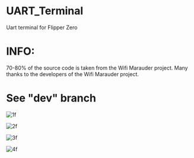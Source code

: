 # UART_Terminal
Uart terminal for Flipper Zero


# INFO:

70-80% of the source code is taken from the Wifi Marauder project. Many thanks to the developers of the Wifi Marauder project.

# See "dev" branch

![1f](https://user-images.githubusercontent.com/122148894/211161305-11c6caf6-2797-42c7-9f80-af74a7bcb713.jpg)


![2f](https://user-images.githubusercontent.com/122148894/211161331-839cb11a-c3ca-44e5-b495-31df34295add.jpg)


![3f](https://user-images.githubusercontent.com/122148894/211161339-3d7b2a45-22d7-4760-9cbe-e350fdc2f291.jpg)


![4f](https://user-images.githubusercontent.com/122148894/211161344-3b629af1-617e-46ef-b5c4-5a31c4106945.jpg)







